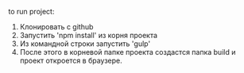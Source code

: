 to run project:
1. Клонировать с github
2. Запустить 'npm install' из корня проекта
3. Из командной строки запустить 'gulp'
4. После этого в корневой папке проекта создастся папка build и проект откроется в браузере.